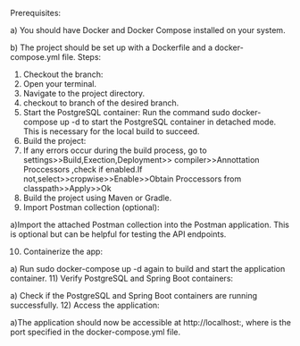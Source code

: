 Prerequisites:

a) You should have Docker and Docker Compose installed on your system.

b) The project should be set up with a Dockerfile and a docker-compose.yml file.
Steps:
1)  Checkout the branch:
2) Open your terminal.
3) Navigate to the project directory.
4) checkout to branch of the desired branch.
5) Start the PostgreSQL container:
   Run the command sudo docker-compose up -d to start the PostgreSQL container in detached mode. This is necessary for the local build to succeed.
6)  Build the project:
7)   If any errors occur during the build process, go to settings>>Build,Exection,Deployment>>
     compiler>>Annottation Proccessors ,check if enabled.If not,select>>cropwise>>Enable>>Obtain Proccessors from classpath>>Apply>>Ok
8)   Build the project using Maven or Gradle.
9) Import Postman collection (optional):
  
 a)Import the attached Postman collection into the Postman application. This is optional but      can be helpful for testing the API endpoints.
   
10) Containerize the app:

a) Run sudo docker-compose up -d again to build and start the application container.
11) Verify PostgreSQL and Spring Boot containers:
    
 a) Check if the PostgreSQL and Spring Boot containers are running successfully.
12) Access the application:
    
 a)The application should now be accessible at http://localhost:<port>, where <port> is the port specified in the docker-compose.yml file.